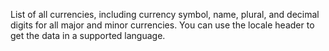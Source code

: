 List of all currencies, including currency symbol, name, plural, and decimal digits for all major and minor currencies. You can use the locale header to get the data in a supported language.